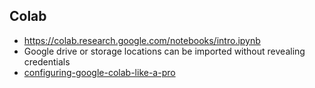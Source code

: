 ## Colab
* https://colab.research.google.com/notebooks/intro.ipynb
* Google drive or storage locations can be imported without revealing credentials
* [configuring-google-colab-like-a-pro](https://medium.com/@robertbracco1/configuring-google-colab-like-a-pro-d61c253f7573)